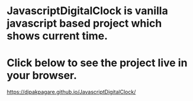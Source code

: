 # JavascriptDigitalClock is vanilla javascript based project which shows current time.
 
# Click below to see the project live in your browser.
https://dipakpagare.github.io/JavascriptDigitalClock/
